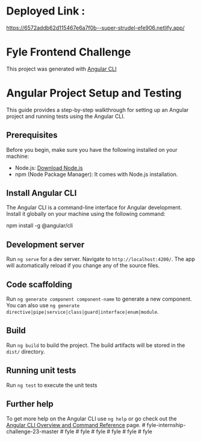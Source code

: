 # Deployed Link : 

https://6572addb62d115467e6a7f0b--super-strudel-efe906.netlify.app/

# Fyle Frontend Challenge


This project was generated with [Angular CLI](https://github.com/angular/angular-cli) 

# Angular Project Setup and Testing

This guide provides a step-by-step walkthrough for setting up an Angular project and running tests using the Angular CLI.

## Prerequisites

Before you begin, make sure you have the following installed on your machine:

- Node.js: [Download Node.js](https://nodejs.org/)
- npm (Node Package Manager): It comes with Node.js installation.

## Install Angular CLI

The Angular CLI is a command-line interface for Angular development. Install it globally on your machine using the following command:

npm install -g @angular/cli


## Development server

Run `ng serve` for a dev server. Navigate to `http://localhost:4200/`. The app will automatically reload if you change any of the source files.

## Code scaffolding

Run `ng generate component component-name` to generate a new component. You can also use `ng generate directive|pipe|service|class|guard|interface|enum|module`.

## Build

Run `ng build` to build the project. The build artifacts will be stored in the `dist/` directory.

## Running unit tests

Run `ng test` to execute the unit tests 

## Further help

To get more help on the Angular CLI use `ng help` or go check out the [Angular CLI Overview and Command Reference](https://angular.io/cli) page.
#   f y l e - i n t e r n s h i p - c h a l l e n g e - 2 3 - m a s t e r  
 #   f y l e  
 #   f y l e  
 #   f y l e  
 #   f y l e  
 #   f y l e  
 #   f y l e  
 